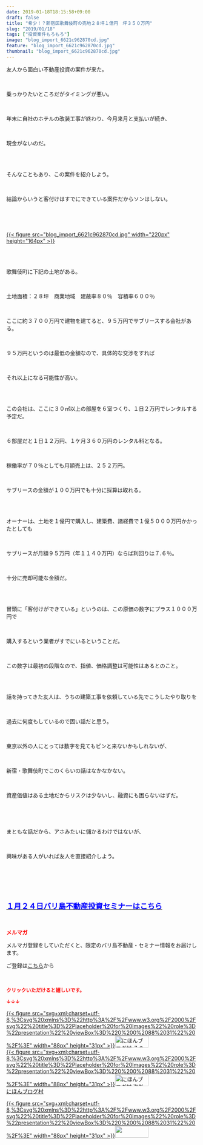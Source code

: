 ```yaml
---
date: 2019-01-18T18:15:58+09:00
draft: false
title: "希少！？新宿区歌舞伎町の売地２８坪１億円　坪３５０万円"
slug: "2019/01/18"
tags: ["投資案件もろもろ"]
image: "blog_import_6621c962870cd.jpg"
feature: "blog_import_6621c962870cd.jpg"
thumbnail: "blog_import_6621c962870cd.jpg"
---
```

<p>友人から面白い不動産投資の案件が来た。</p><p> </p><p>乗っかりたいところだがタイミングが悪い。</p><p> </p><p>年末に自社のホテルの改装工事が終わり、今月来月と支払いが続き、</p><p> </p><p>現金がないのだ。</p><p> </p><p><br/>そんなこともあり、この案件を紹介しよう。</p><p> </p><p>結論からいうと客付けはすでにできている案件だからソンはしない。</p><p> </p><p> </p><p><a href="blog_import_6621c962870cd.jpg">{{< figure src="blog_import_6621c962870cd.jpg" width="220px" height="164px" >}}</a></p><p> </p><p><br/>歌舞伎町に下記の土地がある。</p><p> </p><p>土地面積：２８坪　商業地域　建蔽率８０％　容積率６００％</p><p> </p><p>ここに約３７００万円で建物を建てると、９５万円でサブリースする会社がある。</p><p> </p><p>９５万円というのは最低の金額なので、具体的な交渉をすれば</p><p> </p><p>それ以上になる可能性が高い。</p><p> </p><p><br/>この会社は、ここに３０㎡以上の部屋を６室つくり、１日２万円でレンタルする予定だ。</p><p> </p><p>６部屋だと１日１２万円、１ケ月３６０万円のレンタル料となる。</p><p> </p><p>稼働率が７０％としても月額売上は、２５２万円。</p><p> </p><p>サブリースの金額が１００万円でも十分に採算は取れる。</p><p> </p><p><br/>オーナーは、土地を１億円で購入し、建築費、諸経費で１億５０００万円かかったとしても</p><p> </p><p>サブリースが月額９５万円（年１１４０万円）ならば利回りは７.６％。</p><p> </p><p>十分に売却可能な金額だ。</p><p> </p><p><br/>冒頭に「客付けができている」というのは、この原価の数字にプラス１０００万円で</p><p> </p><p>購入するという業者がすでにいるということだ。</p><p> </p><p>この数字は最初の段階なので、指値、価格調整は可能性はあるとのこと。</p><p> </p><p><br/>話を持ってきた友人は、うちの建築工事を依頼している先でこうしたやり取りを</p><p> </p><p>過去に何度もしているので固い話だと思う。</p><p> </p><p>東京以外の人にとっては数字を見てもピンと来ないかもしれないが、</p><p> </p><p>新宿・歌舞伎町でこのくらいの話はなかなかない。</p><p> </p><p>資産価値はある土地だからリスクは少ないし、融資にも困らないはずだ。</p><p> </p><p> </p><p>まともな話だから、アホみたいに儲かるわけではないが、</p><p> </p><p>興味がある人がいれば友人を直接紹介しよう。</p><p> </p><p> </p><p> </p><p><span style="font-size: 1.4em;"><a href="https://ameblo.jp/baliclub/entry-12432267169.html" target="_blank"><span style="color: rgb(0, 0, 255);"><span style="font-weight: bold;">１月２４日バリ島不動産投資セミナーはこちら</span></span></a></span></p><p> </p><p><span style="font-weight: bold;"><span style="color: rgb(255, 0, 0);">メルマガ</span></span></p><p>メルマガ登録をしていただくと、限定のバリ島不動産・セミナー情報をお届けします。</p><p>ご登録は<a href="f9eeVI" target="_blank">こちら</a>から</p><p style="text-align: center;"> </p><p><font color="#ff0000" size="2"><strong>クリックいただけると嬉しいです。</strong></font></p><p><font color="#ff0000" size="2"><strong>↓↓↓</strong></font></p><p><a href="ranking.html?p_cid=01260127" id="&amp;blogmura_banner" target="_blank">{{< figure src="svg+xml;charset=utf-8,%3Csvg%20xmlns%3D%22http%3A%2F%2Fwww.w3.org%2F2000%2Fsvg%22%20title%3D%22Placeholder%20for%20Images%22%20role%3D%22presentation%22%20viewBox%3D%220%200%2088%2031%22%20%2F%3E" width="88px" height="31px" >}}<noscript><img alt="にほんブログ村 その他生活ブログ 不動産投資へ" border="0" height="31" src="https://img-proxy.blog-video.jp/images?url=http%3A%2F%2Flife.blogmura.com%2Fhudousantoushi%2Fimg%2Fhudousantoushi88_31.gif" width="88"></noscript></a><br/><a href="ranking.html?p_cid=01260127" target="_blank">{{< figure src="svg+xml;charset=utf-8,%3Csvg%20xmlns%3D%22http%3A%2F%2Fwww.w3.org%2F2000%2Fsvg%22%20title%3D%22Placeholder%20for%20Images%22%20role%3D%22presentation%22%20viewBox%3D%220%200%2088%2031%22%20%2F%3E" width="88px" height="31px" >}}<noscript><img alt="にほんブログ村 海外生活ブログ バリ島情報へ" border="0" height="31" src="https://img-proxy.blog-video.jp/images?url=http%3A%2F%2Foverseas.blogmura.com%2Fbali%2Fimg%2Fbali88_31.gif" width="88"></noscript></a><br/><a href="ranking.html?p_cid=01260127" target="_blank">にほんブログ村</a></p><p><a href="link.php?1804582" title="人気ブログランキングへ">{{< figure src="svg+xml;charset=utf-8,%3Csvg%20xmlns%3D%22http%3A%2F%2Fwww.w3.org%2F2000%2Fsvg%22%20title%3D%22Placeholder%20for%20Images%22%20role%3D%22presentation%22%20viewBox%3D%220%200%2088%2031%22%20%2F%3E" width="88px" height="31px" >}}<noscript><img border="0" height="31" src="https://blog.with2.net/img/banner/banner_22.gif" width="88"></noscript></a></p><p> </p>

